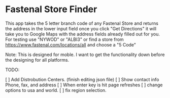 # Fastenal Store Finder

This app takes the 5 letter branch code of any Fastenal Store and returns the address in the lower input field once you click "Get Directions" it will take you to Google Maps with the address fields already filled out for you. For testing use "NYWOD" or "ALBI3" or find a store from https://www.fastenal.com/locations/all and choose a "5 Code"

Note: This is designed for moble. I want to get the functionality down before the designing for all platforms. 

TODO: 

[ ] Add Distrobution Centers. (finish editing json file)
[ ] Show contact info Phone, fax, and address
[ ] When enter key is hit page refreshes 
[ ] change options to usa and world. 
[ ] fix region selection. 
